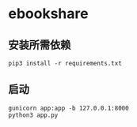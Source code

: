 # ebookshare

## 安装所需依赖

```angular2html
pip3 install -r requirements.txt
```

## 启动
```
gunicorn app:app -b 127.0.0.1:8000
python3 app.py 
```